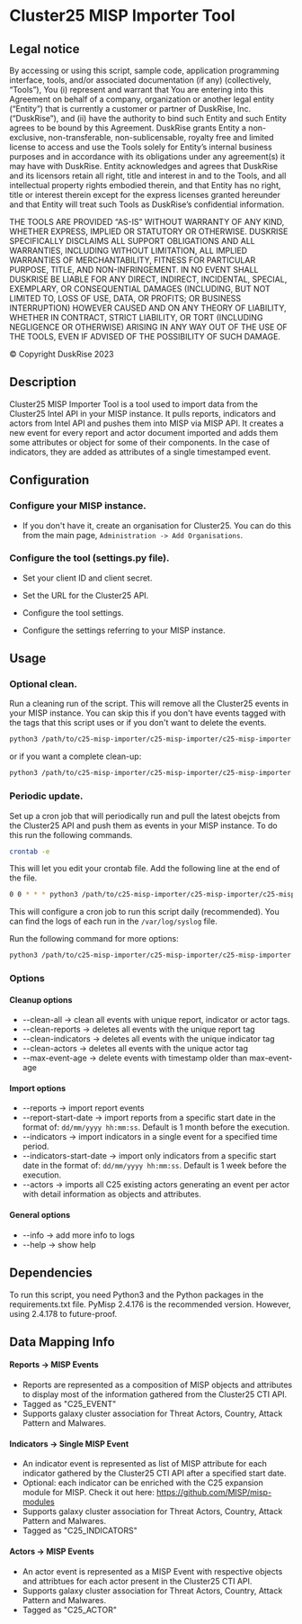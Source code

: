 # Cluster25 MISP Importer Tool

## Legal notice

By accessing or using this script, sample code, application programming interface, tools, and/or associated
documentation (if any) (collectively, “Tools”), You (i) represent and warrant that You are entering into this Agreement
on behalf of a company, organization or another legal entity (“Entity”) that is currently a customer or partner of
DuskRise, Inc.(“DuskRise”), and (ii) have the authority to bind such Entity and such Entity agrees to be bound by
this Agreement. DuskRise grants Entity a non-exclusive, non-transferable, non-sublicensable, royalty free and limited
license to access and use the Tools solely for Entity’s internal business purposes and in accordance with its
obligations under any agreement(s) it may have with DuskRise. Entity acknowledges and agrees that DuskRise and its
licensors retain all right, title and interest in and to the Tools, and all intellectual property rights embodied
therein, and that Entity has no right, title or interest therein except for the express licenses granted hereunder and
that Entity will treat such Tools as DuskRise’s confidential information.

THE TOOLS ARE PROVIDED “AS-IS” WITHOUT WARRANTY OF ANY KIND, WHETHER EXPRESS, IMPLIED OR STATUTORY OR OTHERWISE.
DUSKRISE SPECIFICALLY DISCLAIMS ALL SUPPORT OBLIGATIONS AND ALL WARRANTIES, INCLUDING WITHOUT LIMITATION, ALL IMPLIED
WARRANTIES OF MERCHANTABILITY, FITNESS FOR PARTICULAR PURPOSE, TITLE, AND NON-INFRINGEMENT. IN NO EVENT SHALL
DUSKRISE BE LIABLE FOR ANY DIRECT, INDIRECT, INCIDENTAL, SPECIAL, EXEMPLARY, OR CONSEQUENTIAL DAMAGES (INCLUDING,
BUT NOT LIMITED TO, LOSS OF USE, DATA, OR PROFITS; OR BUSINESS INTERRUPTION) HOWEVER CAUSED AND ON ANY THEORY OF
LIABILITY, WHETHER IN CONTRACT, STRICT LIABILITY, OR TORT (INCLUDING NEGLIGENCE OR OTHERWISE) ARISING IN ANY WAY OUT OF
THE USE OF THE TOOLS, EVEN IF ADVISED OF THE POSSIBILITY OF SUCH DAMAGE.

© Copyright DuskRise 2023



## Description

Cluster25 MISP Importer Tool is a tool used to import data from the Cluster25 Intel API in your MISP instance. It pulls reports, indicators and actors from Intel API and pushes them into MISP via MISP API. It creates a new event for every report and actor document imported and adds them some attributes or object for some of their components. In the case of indicators, they are added as attributes of a single timestamped event.



## Configuration

### Configure your MISP instance.

- If you don't have it, create an organisation for Cluster25.
You can do this from the main page, ```Administration -> Add Organisations```.
    
### Configure the tool (settings.py file).

- Set your client ID and client secret.

- Set the URL for the Cluster25 API.

- Configure the tool settings.

- Configure the settings referring to your MISP instance.


## Usage

### Optional clean.

Run a cleaning run of the script. This will remove all the Cluster25 events in your MISP instance. You can skip this 
if you don't have events tagged with the tags that this script uses or if you don't want to delete the events.

```bash
python3 /path/to/c25-misp-importer/c25-misp-importer/c25-misp-importer.py --clean-reports --clean-indicators --clean-actors
```

or if you want a complete clean-up:

```bash
python3 /path/to/c25-misp-importer/c25-misp-importer/c25-misp-importer.py --clean-all
```
### Periodic update.

Set up a cron job that will periodically run and pull the latest obejcts from the Cluster25 API
and push them as events in your MISP instance. To do this run the following commands.

```bash
crontab -e
```

This will let you edit your crontab file. Add the following line at the end of the file.

```bash
0 0 * * * python3 /path/to/c25-misp-importer/c25-misp-importer/c25-misp-importer.py --reports 2>&1 | /usr/bin/logger -t C25-MISP-IMPORTER
```

This will configure a cron job to run this script daily (recommended). You can find the logs of each run
in the ```/var/log/syslog``` file. 

Run the following command for more options:
   
```bash
python3 /path/to/c25-misp-importer/c25-misp-importer/c25-misp-importer.py --help
```

### Options

#### Cleanup options
- --clean-all → clean all events with  unique report, indicator or actor tags.
- --clean-reports → deletes all events with the unique report tag
- --clean-indicators → deletes all events with the unique indicator tag 
- --clean-actors → deletes all events with the unique actor tag 
- --max-event-age → delete events with timestamp older than max-event-age

#### Import options
- --reports → import report events
- --report-start-date → import reports from a specific start date in the format of: ```dd/mm/yyyy hh:mm:ss```. Default is 1 month before the execution.
- --indicators → import indicators in a single event for a specified time period.
- --indicators-start-date → import only indicators from a specific start date in the format of: ```dd/mm/yyyy hh:mm:ss```. Default is 1 week before the execution.
- --actors → imports all C25 existing actors generating an event per actor with detail information as objects and attributes.
#### General options
- --info → add more info to logs
- --help → show help



## Dependencies

To run this script, you need Python3 and the Python packages in the requirements.txt file. PyMisp 2.4.176 is the recommended version. However, using 2.4.178 to future-proof.



## Data Mapping Info

#### Reports → MISP Events 
- Reports are represented as a composition of MISP objects and attributes to display most of the information gathered from the Cluster25 CTI API.
- Tagged as "C25_EVENT"
- Supports galaxy cluster association for Threat Actors, Country, Attack Pattern and Malwares.


#### Indicators → Single MISP Event 
- An indicator event is represented as list of MISP attribute for each indicator gathered by the Cluster25 CTI API after a specified start date.
- Optional: each indicator can be enriched with the C25 expansion module for MISP. Check it out here: https://github.com/MISP/misp-modules
- Supports galaxy cluster association for Threat Actors, Country, Attack Pattern and Malwares.
- Tagged as "C25_INDICATORS"

#### Actors → MISP Events
- An actor event is represented as a MISP Event with respective objects and attribtues for each actor present in the Cluster25 CTI API.
- Supports galaxy cluster association for Threat Actors, Country, Attack Pattern and Malwares.
- Tagged as "C25_ACTOR"




